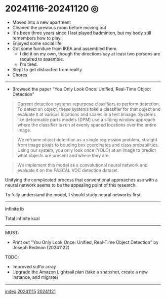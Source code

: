 <head><meta name="viewport" content="width=device-width, initial-scale=1.0, user-scalable=yes" /><meta charset="UTF-8"></head>

# 20241116-20241120 ◎

- Moved into a new apartment
- Cleaned the previous room before moving out
- It's been three years since I last played badminton, but my body still remembers how to play.
- Enjoyed some social life
- Got some furniture from IKEA and assembled them.
	- I did it on my own, though the directions say at least two persons are required to assemble.
	- I'm tired.
- Slept to get distracted from reality
- Chores

---

- Browsed the paper "You Only Look Once: Unified, Real-Time Object Detection"

> Current detection systems repurpose classifiers to perform detection. To detect an object, these systems take a classifier for that object and evaluate it at various locations and scales in a test imaage. Systems like deformable parts models (DPM) use a sliding window approach where the classifier is run at evenly spaced locations over the entire image.

> We reframe object detection as a single regression problem, straight from image pixels to bouding box coordinates and class probabilities. Using our system, you only look once (YOLO) at an image to predict what objects are present and where they are.

> We implement this model as a convolutional neural network and evaluate it on the *PASCAL* VOC detection dataset.

Unifying the complicated process that conventional approaches use with a neural network seems to be the appealing point of this research.

To fully understand the model, I should study neural networks first.

---

infinite lb

Total infinite kcal

---

MUST:

- Print out "You Only Look Once: Unified, Real-Time Object Detection" by Joseph Redmon (20241122)

TODO:

- Improved suffix array
- Upgrade the Amazon Lightsail plan (take a snapshot, create a new instance, and migrate)

---

[index](../../index.html)
[20241115](20241115.html)
[20241121](20241121.html)
